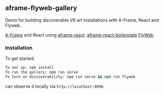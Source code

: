 ## aframe-flyweb-gallery

Demo for building discoverable VR art installations with A-Frame, React and Flyweb.

[A-Frame](https://aframe.io) and React using
[aframe-react](https://github.com/ngokevin/aframe-react).
[aframe-react-boilerplate](https://cloud.githubusercontent.com/assets/674727/19344103/ccfb503a-90ed-11e6-9147-fef00fb4a342.gif)
[FlyWeb](https://github.com/flyweb/)

### Installation

To get started:

```bash
To set up: npm install
To run the gallery: npm run serve
To turn on discoverability: npm run serve && npm run flyweb
```

can observe it locally via `http://localhost:9090`. 



